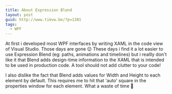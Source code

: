 ```yaml
---
title: About Expression Blend
layout: post
guid: http://www.timvw.be/?p=1301
tags:
  - WPF
---
```

At first i developed most WPF interfaces by writing XAML in the code view of Visual Studio. Those days are gone 😉 These days i find it a lot easier to use Expression Blend (eg: paths, animations and timelines) but i reallly don't like it that Blend adds design-time information to the XAML that is intended to be used in production code. A tool should not add clutter to your code!

I also dislike the fact that Blend adds values for Width and Height to each element by default. This requires me to hit that 'auto' square in the properties window for each element. What a waste of time 🙁

